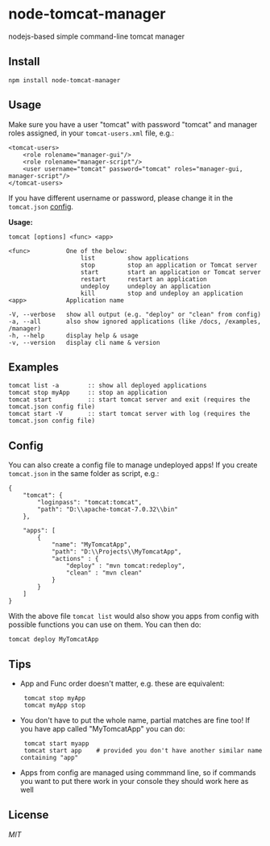 node-tomcat-manager
===================
nodejs-based simple command-line tomcat manager


Install
-------

	npm install node-tomcat-manager


Usage
-----
Make sure you have a user "tomcat" with password "tomcat" and manager roles assigned, in your `tomcat-users.xml` file, e.g.:

	<tomcat-users>
		<role rolename="manager-gui"/>
		<role rolename="manager-script"/>
		<user username="tomcat" password="tomcat" roles="manager-gui, manager-script"/>
	</tomcat-users>

If you have different username or password, please change it in the `tomcat.json` [config](#config).

**Usage:**

	tomcat [options] <func> <app>

	<func>			One of the below:
						list         show applications
						stop         stop an application or Tomcat server
						start        start an application or Tomcat server
						restart      restart an application
						undeploy     undeploy an application
						kill         stop and undeploy an application
	<app>			Application name

	-V, --verbose   show all output (e.g. "deploy" or "clean" from config)
	-a, --all       also show ignored applications (like /docs, /examples, /manager)
	-h, --help      display help & usage
	-v, --version   display cli name & version


Examples
--------
	tomcat list -a        :: show all deployed applications
	tomcat stop myApp     :: stop an application
	tomcat start          :: start tomcat server and exit (requires the tomcat.json config file)
	tomcat start -V       :: start tomcat server with log (requires the tomcat.json config file)



Config
------
You can also create a config file to manage undeployed apps! If you create `tomcat.json` in the same folder as script, e.g.:

	{
		"tomcat": {
			"loginpass": "tomcat:tomcat",
			"path": "D:\\apache-tomcat-7.0.32\\bin"
		},

		"apps": [
			{
				"name": "MyTomcatApp",
				"path": "D:\\Projects\\MyTomcatApp",
				"actions" : {
					"deploy" : "mvn tomcat:redeploy",
					"clean" : "mvn clean"
				}
			}
		]
	}

With the above file `tomcat list` would also show you apps from config with possible functions you can use on them. You can then do:

	tomcat deploy MyTomcatApp



Tips
----

 - App and Func order doesn't matter, e.g. these are equivalent:

		tomcat stop myApp
		tomcat myApp stop

 - You don't have to put the whole name, partial matches are fine too! If you have app called "MyTomcatApp" you can do:

		tomcat start myapp
		tomcat start app    # provided you don't have another similar name containing "app"


 - Apps from config are managed using commmand line, so if commands you want to put there work in your console they should work here as well

License
-------

*MIT*
